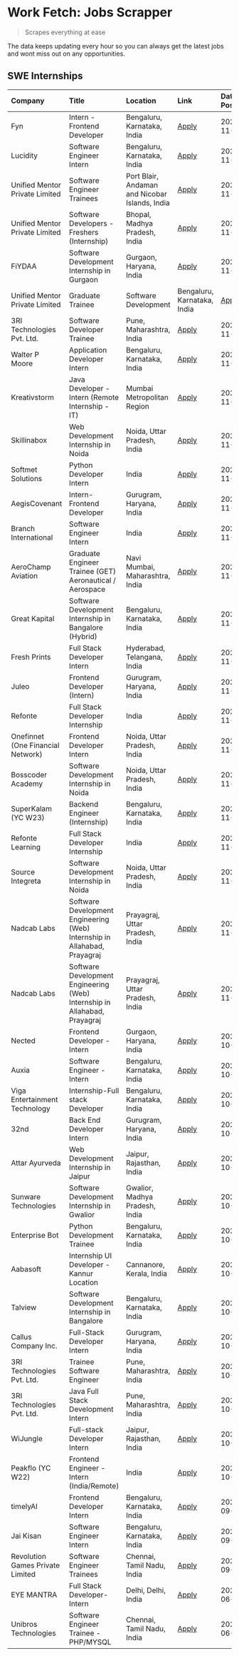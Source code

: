 # Work Fetch: Jobs Scrapper
> Scrapes everything at ease

The data keeps updating every hour so you can always get the latest jobs and wont miss out on any opportunities.

## SWE Internships
<!--START_SECTION:workfetch-->
| Company                           | Title                                                                     | Location                                       | Link                                                                                                                                                                                                                                        | Date Posted   |
|:----------------------------------|:--------------------------------------------------------------------------|:-----------------------------------------------|:--------------------------------------------------------------------------------------------------------------------------------------------------------------------------------------------------------------------------------------------|:--------------|
| Fyn                               | Intern - Frontend Developer                                               | Bengaluru, Karnataka, India                    | [Apply](https://in.linkedin.com/jobs/view/intern-frontend-developer-at-fyn-4079706595?position=21&pageNum=0&refId=XGY0NFgxwpXvyWpYTWn1zQ%3D%3D&trackingId=NWCdj2jLsSjHrYzDRhn0Xg%3D%3D)                                                     | 2024-11-21    |
| Lucidity                          | Software Engineer Intern                                                  | Bengaluru, Karnataka, India                    | [Apply](https://in.linkedin.com/jobs/view/software-engineer-intern-at-lucidity-4081805788?position=35&pageNum=0&refId=XGY0NFgxwpXvyWpYTWn1zQ%3D%3D&trackingId=oFy9sApfi%2BnLWKvPbv1jpw%3D%3D)                                               | 2024-11-21    |
| Unified Mentor Private Limited    | Software Engineer Trainees                                                | Port Blair, Andaman and Nicobar Islands, India | [Apply](https://in.linkedin.com/jobs/view/software-engineer-trainees-at-unified-mentor-private-limited-4079707508?position=46&pageNum=0&refId=XGY0NFgxwpXvyWpYTWn1zQ%3D%3D&trackingId=jvmDKBlgB4mqDCcfGgo%2FtA%3D%3D)                       | 2024-11-21    |
| Unified Mentor Private Limited    | Software Developers - Freshers (Internship)                               | Bhopal, Madhya Pradesh, India                  | [Apply](https://in.linkedin.com/jobs/view/software-developers-freshers-internship-at-unified-mentor-private-limited-4078446287?position=20&pageNum=0&refId=XGY0NFgxwpXvyWpYTWn1zQ%3D%3D&trackingId=CxW0eELqz3Uue3vXrbhNEw%3D%3D)            | 2024-11-20    |
| FiYDAA                            | Software Development Internship in Gurgaon                                | Gurgaon, Haryana, India                        | [Apply](https://in.linkedin.com/jobs/view/software-development-internship-in-gurgaon-at-fiydaa-4080399455?position=33&pageNum=0&refId=XGY0NFgxwpXvyWpYTWn1zQ%3D%3D&trackingId=Fu1KqbaaeID2No%2BPZ3cAZQ%3D%3D)                               | 2024-11-20    |
| Unified Mentor Private Limited    | Graduate Trainee | Software Development                                   | Bengaluru, Karnataka, India                    | [Apply](https://in.linkedin.com/jobs/view/graduate-trainee-software-development-at-unified-mentor-private-limited-4078450070?position=57&pageNum=0&refId=XGY0NFgxwpXvyWpYTWn1zQ%3D%3D&trackingId=UsuDAudSJvKI%2BdaTrP1Czw%3D%3D)            | 2024-11-20    |
| 3RI Technologies Pvt. Ltd.        | Software Developer Trainee                                                | Pune, Maharashtra, India                       | [Apply](https://in.linkedin.com/jobs/view/software-developer-trainee-at-3ri-technologies-pvt-ltd-4080283578?position=19&pageNum=0&refId=XGY0NFgxwpXvyWpYTWn1zQ%3D%3D&trackingId=0%2BrUSB9LlBW593czXFGHsw%3D%3D)                             | 2024-11-19    |
| Walter P Moore                    | Application Developer Intern                                              | Bengaluru, Karnataka, India                    | [Apply](https://in.linkedin.com/jobs/view/application-developer-intern-at-walter-p-moore-4077126811?position=28&pageNum=0&refId=XGY0NFgxwpXvyWpYTWn1zQ%3D%3D&trackingId=%2BYRfKM8qwnyGU7EvTvrM6A%3D%3D)                                     | 2024-11-18    |
| Kreativstorm                      | Java Developer - Intern (Remote Internship - IT)                          | Mumbai Metropolitan Region                     | [Apply](https://in.linkedin.com/jobs/view/java-developer-intern-remote-internship-it-at-kreativstorm-4079340084?position=39&pageNum=0&refId=XGY0NFgxwpXvyWpYTWn1zQ%3D%3D&trackingId=YvIIjE1x2qbts%2Fj4YnDdJw%3D%3D)                         | 2024-11-18    |
| Skillinabox                       | Web Development Internship in Noida                                       | Noida, Uttar Pradesh, India                    | [Apply](https://in.linkedin.com/jobs/view/web-development-internship-in-noida-at-skillinabox-4077783016?position=31&pageNum=0&refId=XGY0NFgxwpXvyWpYTWn1zQ%3D%3D&trackingId=btqdhwovaI430aazOZmsuQ%3D%3D)                                   | 2024-11-16    |
| Softmet Solutions                 | Python Developer Intern                                                   | India                                          | [Apply](https://in.linkedin.com/jobs/view/python-developer-intern-at-softmet-solutions-4077988782?position=59&pageNum=0&refId=XGY0NFgxwpXvyWpYTWn1zQ%3D%3D&trackingId=gnCkLRCfYHUXSAf35N0SbQ%3D%3D)                                         | 2024-11-16    |
| AegisCovenant                     | Intern- Frontend Developer                                                | Gurugram, Haryana, India                       | [Apply](https://in.linkedin.com/jobs/view/intern-frontend-developer-at-aegiscovenant-4077391475?position=27&pageNum=0&refId=XGY0NFgxwpXvyWpYTWn1zQ%3D%3D&trackingId=nZFCEzKH7gbX9Sqv0IHVfw%3D%3D)                                           | 2024-11-15    |
| Branch International              | Software Engineer Intern                                                  | India                                          | [Apply](https://in.linkedin.com/jobs/view/software-engineer-intern-at-branch-international-4054425650?position=45&pageNum=0&refId=XGY0NFgxwpXvyWpYTWn1zQ%3D%3D&trackingId=OV1A%2BVXHYdAAC9tkG8xPrQ%3D%3D)                                   | 2024-11-15    |
| AeroChamp Aviation                | Graduate Engineer Trainee (GET) Aeronautical / Aerospace                  | Navi Mumbai, Maharashtra, India                | [Apply](https://in.linkedin.com/jobs/view/graduate-engineer-trainee-get-aeronautical-aerospace-at-aerochamp-aviation-4075807848?position=52&pageNum=0&refId=XGY0NFgxwpXvyWpYTWn1zQ%3D%3D&trackingId=yZFrpEG8RLkGNdqoltalbA%3D%3D)           | 2024-11-15    |
| Great Kapital                     | Software Development Internship in Bangalore (Hybrid)                     | Bengaluru, Karnataka, India                    | [Apply](https://in.linkedin.com/jobs/view/software-development-internship-in-bangalore-hybrid-at-great-kapital-4074322094?position=22&pageNum=0&refId=XGY0NFgxwpXvyWpYTWn1zQ%3D%3D&trackingId=2dKlIQNyNlSM6fkPnhb76Q%3D%3D)                 | 2024-11-12    |
| Fresh Prints                      | Full Stack Developer Intern                                               | Hyderabad, Telangana, India                    | [Apply](https://in.linkedin.com/jobs/view/full-stack-developer-intern-at-fresh-prints-4074759619?position=36&pageNum=0&refId=XGY0NFgxwpXvyWpYTWn1zQ%3D%3D&trackingId=RAma5c4V248DBFYgUTPMZA%3D%3D)                                          | 2024-11-12    |
| Juleo                             | Frontend Developer (Intern)                                               | Gurugram, Haryana, India                       | [Apply](https://in.linkedin.com/jobs/view/frontend-developer-intern-at-juleo-4072443159?position=48&pageNum=0&refId=XGY0NFgxwpXvyWpYTWn1zQ%3D%3D&trackingId=TTUdNg3OCdCaNqojxLE8Ew%3D%3D)                                                   | 2024-11-12    |
| Refonte                           | Full Stack Developer Internship                                           | India                                          | [Apply](https://in.linkedin.com/jobs/view/full-stack-developer-internship-at-refonte-4071576773?position=30&pageNum=0&refId=XGY0NFgxwpXvyWpYTWn1zQ%3D%3D&trackingId=zGWVLUxwaMEfTY9DXq1AAg%3D%3D)                                           | 2024-11-07    |
| Onefinnet (One Financial Network) | Frontend Developer Intern                                                 | Noida, Uttar Pradesh, India                    | [Apply](https://in.linkedin.com/jobs/view/frontend-developer-intern-at-onefinnet-one-financial-network-4067260672?position=49&pageNum=0&refId=XGY0NFgxwpXvyWpYTWn1zQ%3D%3D&trackingId=5EwjfbDGzzwGO6RQzBZB7g%3D%3D)                         | 2024-11-07    |
| Bosscoder Academy                 | Software Development Internship in Noida                                  | Noida, Uttar Pradesh, India                    | [Apply](https://in.linkedin.com/jobs/view/software-development-internship-in-noida-at-bosscoder-academy-4070090866?position=9&pageNum=0&refId=XGY0NFgxwpXvyWpYTWn1zQ%3D%3D&trackingId=StFJtyiUXutKYE606kU08Q%3D%3D)                         | 2024-11-06    |
| SuperKalam (YC W23)               | Backend Engineer (Internship)                                             | Bengaluru, Karnataka, India                    | [Apply](https://in.linkedin.com/jobs/view/backend-engineer-internship-at-superkalam-yc-w23-4069134451?position=26&pageNum=0&refId=XGY0NFgxwpXvyWpYTWn1zQ%3D%3D&trackingId=PvRIHbce8kJlD13NT0%2BjMA%3D%3D)                                   | 2024-11-06    |
| Refonte Learning                  | Full Stack Developer Internship                                           | India                                          | [Apply](https://in.linkedin.com/jobs/view/full-stack-developer-internship-at-refonte-learning-4070516081?position=37&pageNum=0&refId=XGY0NFgxwpXvyWpYTWn1zQ%3D%3D&trackingId=fNABNVhkUtcMZm%2FCgUeXWQ%3D%3D)                                | 2024-11-06    |
| Source Integreta                  | Software Development Internship in Noida                                  | Noida, Uttar Pradesh, India                    | [Apply](https://in.linkedin.com/jobs/view/software-development-internship-in-noida-at-source-integreta-4066120527?position=12&pageNum=0&refId=XGY0NFgxwpXvyWpYTWn1zQ%3D%3D&trackingId=gdXa235HISumiCOfLAohCw%3D%3D)                         | 2024-11-02    |
| Nadcab Labs                       | Software Development Engineering (Web) Internship in Allahabad, Prayagraj | Prayagraj, Uttar Pradesh, India                | [Apply](https://in.linkedin.com/jobs/view/software-development-engineering-web-internship-in-allahabad-prayagraj-at-nadcab-labs-4064934919?position=2&pageNum=0&refId=XGY0NFgxwpXvyWpYTWn1zQ%3D%3D&trackingId=zOI3RFLq0Ex3PuK5iD4lvg%3D%3D) | 2024-11-01    |
| Nadcab Labs                       | Software Development Engineering (Web) Internship in Allahabad, Prayagraj | Prayagraj, Uttar Pradesh, India                | [Apply](https://in.linkedin.com/jobs/view/software-development-engineering-web-internship-in-allahabad-prayagraj-at-nadcab-labs-4064940107?position=3&pageNum=0&refId=XGY0NFgxwpXvyWpYTWn1zQ%3D%3D&trackingId=09kHyXY6eXcqmG38gAMBTw%3D%3D) | 2024-11-01    |
| Nected                            | Frontend Developer - Intern                                               | Gurgaon, Haryana, India                        | [Apply](https://in.linkedin.com/jobs/view/frontend-developer-intern-at-nected-4060911002?position=6&pageNum=0&refId=XGY0NFgxwpXvyWpYTWn1zQ%3D%3D&trackingId=%2FaeZ2lGzROC4PQ6YPXuLGg%3D%3D)                                                 | 2024-10-29    |
| Auxia                             | Software Engineer - Intern                                                | Bengaluru, Karnataka, India                    | [Apply](https://in.linkedin.com/jobs/view/software-engineer-intern-at-auxia-4060904544?position=16&pageNum=0&refId=XGY0NFgxwpXvyWpYTWn1zQ%3D%3D&trackingId=1U6f4pTw335ULy000obb6Q%3D%3D)                                                    | 2024-10-29    |
| Viga Entertainment Technology     | Internship-Full stack Developer                                           | Bengaluru, Karnataka, India                    | [Apply](https://in.linkedin.com/jobs/view/internship-full-stack-developer-at-viga-entertainment-technology-4061962911?position=40&pageNum=0&refId=XGY0NFgxwpXvyWpYTWn1zQ%3D%3D&trackingId=9qWKZjfi9VspagE%2FAgN3Ig%3D%3D)                   | 2024-10-29    |
| 32nd                              | Back End Developer Intern                                                 | Gurugram, Haryana, India                       | [Apply](https://in.linkedin.com/jobs/view/back-end-developer-intern-at-32nd-4062280105?position=42&pageNum=0&refId=XGY0NFgxwpXvyWpYTWn1zQ%3D%3D&trackingId=wDMiXPPaM5tu8gUsxULfyg%3D%3D)                                                    | 2024-10-29    |
| Attar Ayurveda                    | Web Development Internship in Jaipur                                      | Jaipur, Rajasthan, India                       | [Apply](https://in.linkedin.com/jobs/view/web-development-internship-in-jaipur-at-attar-ayurveda-4060435312?position=38&pageNum=0&refId=XGY0NFgxwpXvyWpYTWn1zQ%3D%3D&trackingId=7OHDz7%2BiMgzH82sdEMBKrQ%3D%3D)                             | 2024-10-27    |
| Sunware Technologies              | Software Development Internship in Gwalior                                | Gwalior, Madhya Pradesh, India                 | [Apply](https://in.linkedin.com/jobs/view/software-development-internship-in-gwalior-at-sunware-technologies-4059018500?position=13&pageNum=0&refId=XGY0NFgxwpXvyWpYTWn1zQ%3D%3D&trackingId=oaglXtoz3XE%2BiZC9a1unBg%3D%3D)                 | 2024-10-25    |
| Enterprise Bot                    | Python Development Trainee                                                | Bengaluru, Karnataka, India                    | [Apply](https://in.linkedin.com/jobs/view/python-development-trainee-at-enterprise-bot-4059097615?position=23&pageNum=0&refId=XGY0NFgxwpXvyWpYTWn1zQ%3D%3D&trackingId=89A%2FCAgubSUoTKvtZGIpVA%3D%3D)                                       | 2024-10-25    |
| Aabasoft                          | Internship UI Developer - Kannur Location                                 | Cannanore, Kerala, India                       | [Apply](https://in.linkedin.com/jobs/view/internship-ui-developer-kannur-location-at-aabasoft-4055898437?position=18&pageNum=0&refId=XGY0NFgxwpXvyWpYTWn1zQ%3D%3D&trackingId=11FsPvSrul1f2xL463lybQ%3D%3D)                                  | 2024-10-21    |
| Talview                           | Software Development Internship in Bangalore                              | Bengaluru, Karnataka, India                    | [Apply](https://in.linkedin.com/jobs/view/software-development-internship-in-bangalore-at-talview-4055420944?position=4&pageNum=0&refId=XGY0NFgxwpXvyWpYTWn1zQ%3D%3D&trackingId=AVmwjkTG8Om2zgvI5YrPsg%3D%3D)                               | 2024-10-20    |
| Callus Company Inc.               | Full-Stack Developer Intern                                               | Gurugram, Haryana, India                       | [Apply](https://in.linkedin.com/jobs/view/full-stack-developer-intern-at-callus-company-inc-4052948592?position=29&pageNum=0&refId=XGY0NFgxwpXvyWpYTWn1zQ%3D%3D&trackingId=ErD2tt%2FDiZKe1NITt%2BN6Bg%3D%3D)                                | 2024-10-18    |
| 3RI Technologies Pvt. Ltd.        | Trainee Software Engineer                                                 | Pune, Maharashtra, India                       | [Apply](https://in.linkedin.com/jobs/view/trainee-software-engineer-at-3ri-technologies-pvt-ltd-4048233384?position=34&pageNum=0&refId=XGY0NFgxwpXvyWpYTWn1zQ%3D%3D&trackingId=tEMDMkaCWXMIkxoLIKKMRQ%3D%3D)                                | 2024-10-15    |
| 3RI Technologies Pvt. Ltd.        | Java Full Stack Development Intern                                        | Pune, Maharashtra, India                       | [Apply](https://in.linkedin.com/jobs/view/java-full-stack-development-intern-at-3ri-technologies-pvt-ltd-4048231995?position=44&pageNum=0&refId=XGY0NFgxwpXvyWpYTWn1zQ%3D%3D&trackingId=mhSUeMrfoVxbl%2FZl684eFw%3D%3D)                     | 2024-10-15    |
| WiJungle                          | Full-stack Developer Intern                                               | Jaipur, Rajasthan, India                       | [Apply](https://in.linkedin.com/jobs/view/full-stack-developer-intern-at-wijungle-4048227759?position=55&pageNum=0&refId=XGY0NFgxwpXvyWpYTWn1zQ%3D%3D&trackingId=4xAEpcV0mz%2FSxXDtYql9IA%3D%3D)                                            | 2024-10-15    |
| Peakflo (YC W22)                  | Frontend Engineer - Intern (India/Remote)                                 | India                                          | [Apply](https://in.linkedin.com/jobs/view/frontend-engineer-intern-india-remote-at-peakflo-yc-w22-4037729755?position=7&pageNum=0&refId=XGY0NFgxwpXvyWpYTWn1zQ%3D%3D&trackingId=u7shkjvKHWWnSfynAfzMcw%3D%3D)                               | 2024-10-01    |
| timelyAI                          | Frontend Developer Intern                                                 | Bengaluru, Karnataka, India                    | [Apply](https://in.linkedin.com/jobs/view/frontend-developer-intern-at-timelyai-4030925040?position=10&pageNum=0&refId=XGY0NFgxwpXvyWpYTWn1zQ%3D%3D&trackingId=pCXFlafJqwjZfJP69Ov%2BSA%3D%3D)                                              | 2024-09-20    |
| Jai Kisan                         | Software Engineer Intern                                                  | Bengaluru, Karnataka, India                    | [Apply](https://in.linkedin.com/jobs/view/software-engineer-intern-at-jai-kisan-4024075360?position=43&pageNum=0&refId=XGY0NFgxwpXvyWpYTWn1zQ%3D%3D&trackingId=ldWJQFsL08eHKOZm5vpw3w%3D%3D)                                                | 2024-09-09    |
| Revolution Games Private Limited  | Software Engineer Trainees                                                | Chennai, Tamil Nadu, India                     | [Apply](https://in.linkedin.com/jobs/view/software-engineer-trainees-at-revolution-games-private-limited-4015912927?position=41&pageNum=0&refId=XGY0NFgxwpXvyWpYTWn1zQ%3D%3D&trackingId=WigNuXJUArnLHNy9MpXnuA%3D%3D)                       | 2024-09-02    |
| EYE MANTRA                        | Full Stack Developer- Intern                                              | Delhi, Delhi, India                            | [Apply](https://in.linkedin.com/jobs/view/full-stack-developer-intern-at-eye-mantra-3960988037?position=56&pageNum=0&refId=XGY0NFgxwpXvyWpYTWn1zQ%3D%3D&trackingId=z%2F7tP7S1dBGVZnNLqSzg5g%3D%3D)                                          | 2024-06-28    |
| Unibros Technologies              | Software Engineer Trainee - PHP/MYSQL                                     | Chennai, Tamil Nadu, India                     | [Apply](https://in.linkedin.com/jobs/view/software-engineer-trainee-php-mysql-at-unibros-technologies-3656599241?position=53&pageNum=0&refId=XGY0NFgxwpXvyWpYTWn1zQ%3D%3D&trackingId=bnobrWxL%2F40tgpRKhpdKMA%3D%3D)                        | 2023-06-12    |
<!--END_SECTION:workfetch-->
